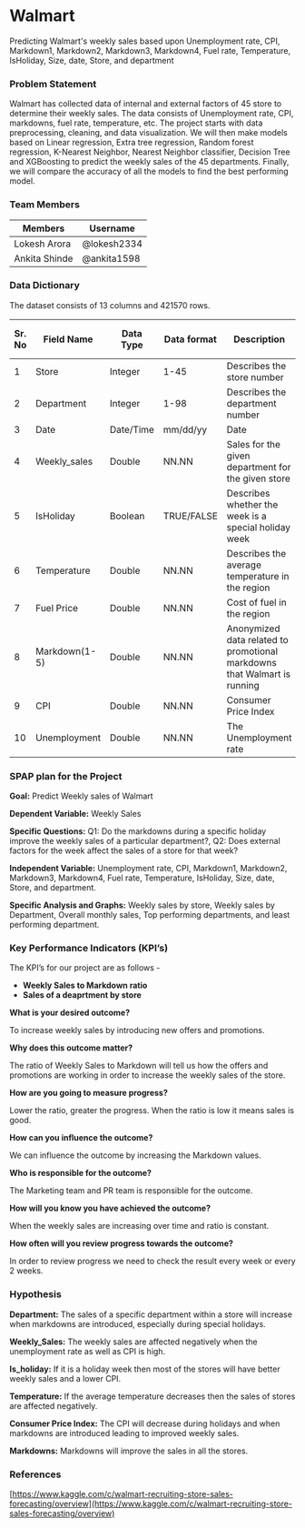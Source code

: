 # Walmart
Predicting Walmart's weekly sales based upon Unemployment rate, CPI, Markdown1, Markdown2, Markdown3, Markdown4, Fuel rate, Temperature, IsHoliday, Size, date, Store, and department

### Problem Statement

Walmart has collected data of internal and external factors of 45 store to determine their weekly sales. The data consists of Unemployment rate, CPI, markdowns, fuel rate, temperature, etc. The project starts with data preprocessing, cleaning, and data visualization. We will then make models based on Linear regression, Extra tree regression, Random forest regression, K-Nearest Neighbor, Nearest Neighbor classifier, Decision Tree and XGBoosting to predict the weekly sales of the 45 departments. Finally, we will compare the accuracy of all the models to find the best performing model.

### Team Members
| Members  | Username |
| ------------- | ------------- |
|  Lokesh Arora | @lokesh2334 |
| Ankita Shinde  | @ankita1598 |

### Data Dictionary

The dataset consists of 13 columns and 421570 rows.

| Sr. No | Field Name | Data Type | Data format | Description | Accepts Null values? |
| ------ | ------ | ------ | ------ | ------ | ------ |
| 1 | Store | Integer | 1-45 | Describes the store number | N |
| 2 | Department | Integer | 1-98 | Describes the department number | N |
| 3 | Date | Date/Time | mm/dd/yy | Date | Y |
| 4 | Weekly_sales | Double | NN.NN | Sales for the given department for the given store | N |
| 5 | IsHoliday | Boolean | TRUE/FALSE | Describes whether the week is a special holiday week  | N |
| 6 | Temperature | Double | NN.NN | Describes the average temperature in the region | N |
| 7 | Fuel Price | Double | NN.NN | Cost of fuel in the region | N |
| 8 | Markdown(1-5) | Double | NN.NN | Anonymized data related to promotional markdowns that Walmart is running | Y |
| 9 | CPI | Double | NN.NN | Consumer Price Index | N |
| 10 | Unemployment | Double | NN.NN | The Unemployment rate | N |


### SPAP plan for the Project

**Goal:** Predict Weekly sales of Walmart

**Dependent Variable:** Weekly Sales

**Specific Questions:** Q1: Do the markdowns during a specific holiday improve the weekly sales of a particular department?, Q2: Does external factors for the week affect the sales of a store for that week?

**Independent Variable:** Unemployment rate, CPI, Markdown1, Markdown2, Markdown3, Markdown4, Fuel rate, Temperature, IsHoliday, Size, date, Store, and department.

**Specific Analysis and Graphs:** Weekly sales by store, Weekly sales by Department, Overall monthly sales, Top performing departments, and least performing department.

### Key Performance Indicators (KPI’s)


The KPI’s for our project are as follows -

 - **Weekly Sales to Markdown ratio**
 - **Sales of a deaprtment by store**

**What is your desired outcome?**

To increase weekly sales by introducing new offers and promotions.

**Why does this outcome matter?**

The ratio of Weekly Sales to Markdown will tell us how the offers and promotions are working in order to increase the weekly sales of the store.

**How are you going to measure progress?**

Lower the ratio, greater the progress. When the ratio is low it means sales is good.

**How can you influence the outcome?**

We can influence the outcome by increasing the Markdown values.

**Who is responsible for the outcome?**

The Marketing team and PR team is responsible for the outcome.

**How will you know you have achieved the outcome?**

When the weekly sales are increasing over time and ratio is constant.

**How often will you review progress towards the outcome?**

In order to review progress we need to check the result every week or every 2 weeks.

### Hypothesis

**Department:** The sales of a specific department within a store will increase when markdowns are introduced, especially during special holidays.

**Weekly_Sales:** The weekly sales are affected negatively when the unemployment rate as well as CPI is high.

**Is_holiday:** If it is a holiday week then most of the stores will have better weekly sales and a lower CPI.

**Temperature:** If the average temperature decreases then the sales of stores are affected negatively.

**Consumer Price Index:** The CPI will decrease during holidays and when markdowns are introduced leading to improved weekly sales.

**Markdowns:** Markdowns will improve the sales in all the stores.

### References
[https://www.kaggle.com/c/walmart-recruiting-store-sales-forecasting/overview](https://www.kaggle.com/c/walmart-recruiting-store-sales-forecasting/overview)
